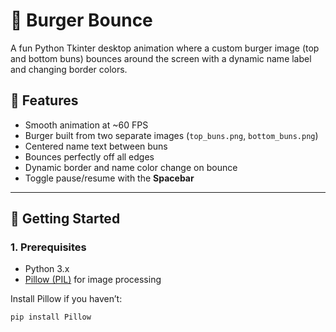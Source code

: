 # 🍔 Burger Bounce

A fun Python Tkinter desktop animation where a custom burger image (top and bottom buns) bounces around the screen with a dynamic name label and changing border colors.


## 🧠 Features

- Smooth animation at ~60 FPS
- Burger built from two separate images (`top_buns.png`, `bottom_buns.png`)
- Centered name text between buns
- Bounces perfectly off all edges
- Dynamic border and name color change on bounce
- Toggle pause/resume with the **Spacebar**

---

## 🚀 Getting Started

### 1. Prerequisites

- Python 3.x
- [Pillow (PIL)](https://pypi.org/project/Pillow/) for image processing

Install Pillow if you haven’t:

```bash
pip install Pillow
